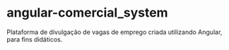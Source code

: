 # angular-comercial_system
Plataforma de divulgação de vagas de emprego criada utilizando Angular, para fins didáticos.
